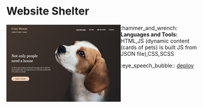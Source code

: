 # Website Shelter
<div>
<img src="/Screenshot.png" align="left">
  :hammer_and_wrench: <strong>Languages and Tools:</strong> HTML,JS (dynamic content (cards of pets) is built JS from JSON file),CSS,SCSS
 <p>:eye_speech_bubble:: <a href="https://ekaterinavoronovich.github.io/Shelter/">deploy</a> </p>
 </div>
